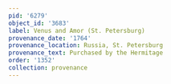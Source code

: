```yaml
---
pid: '6279'
object_id: '3683'
label: Venus and Amor (St. Petersburg)
provenance_date: '1764'
provenance_location: Russia, St. Petersburg
provenance_text: Purchased by the Hermitage
order: '1352'
collection: provenance
---
```

